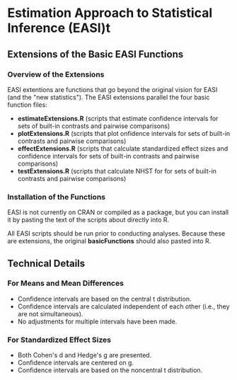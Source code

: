 # Estimation Approach to Statistical Inference (EASI)t

## Extensions of the Basic EASI Functions

### Overview of the Extensions

EASI extentions are functions that go beyond the original vision for EASI (and the "new statistics"). The EASI extensions parallel the four basic function files:
- **estimateExtensions.R** (scripts that estimate confidence intervals for sets of built-in contrasts and pairwise comparisons)
- **plotExtensions.R** (scripts that plot onfidence intervals for sets of built-in contrasts and pairwise comparisons)
- **effectExtensions.R** (scripts that calculate standardized effect sizes and confidence intervals for sets of built-in contrasts and pairwise comparisons)
- **testExtensions.R** (scripts that calculate NHST for for sets of built-in contrasts and pairwise comparisons)

### Installation of the Functions

EASI is not currently on CRAN or compiled as a package, but you can install it by pasting the text of the scripts about directly into R.

All EASI scripts should be run prior to conducting analyses. Because these are extensions, the original **basicFunctions** should also pasted into R.

## Technical Details

### For Means and Mean Differences

- Confidence intervals are based on the central t distribution.
- Confidence intervals are calculated independent of each other (i.e., they are not simultaneous).
- No adjustments for multiple intervals have been made.

### For Standardized Effect Sizes

- Both Cohen's d and Hedge's g are presented.
- Confidence intervals are centered on g.
- Confidence intervals are based on the noncentral t distribution.
